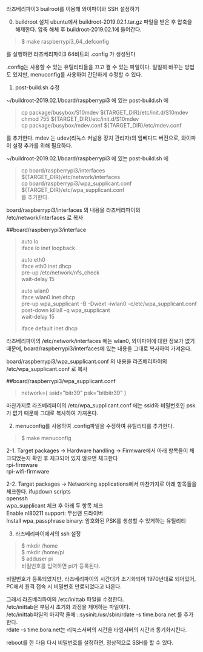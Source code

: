 라즈베리파이3 builroot를 이용해 와이파이와 SSH 설정하기


0. buildroot 설치
ubuntu에서 buildroot-2019.02.1.tar.gz 파일을 받은 후 압축을 해제한다.
압축 해체 후 buildroot-2019.02.1에 들어간다.

>  $ make raspberrypi3_64_defconfig

를 실행하면 라즈베리파이3 64비트의 .config 가 생성된다

.config는 사용할 수 있는 유틸리티들을 끄고 켤 수 있는 파일이다.
일일히 바꾸는 방법도 있지만, menuconfig를 사용하여 간단하게 수정할 수 있다.



1. post-build.sh 수정

~/buildroot-2019.02.1/board/raspberrypi3 에 있는 post-build.sh 에 

>cp package/busybox/S10mdev ${TARGET_DIR}/etc/init.d/S10mdev  
>chmod 755 ${TARGET_DIR}/etc/init.d/S10mdev  
>cp package/busybox/mdev.conf ${TARGET_DIR}/etc/mdev.conf  

를 추가한다. 
mdev 는 udev(리눅스 커널용 장치 관리자)의 임베디드 버전으로, 와이파이 설정 추가를 위해 필요하다.


~/buildroot-2019.02.1/board/raspberrypi3 에 있는 post-build.sh 에 
>cp board/raspberrypi3/interfaces ${TARGET_DIR}/etc/network/interfaces  
>cp board/raspberrypi3/wpa_supplicant.conf ${TARGET_DIR}/etc/wpa_supplicant.conf  
를 추가한다.

board/raspberrypi3/interfaces 의 내용을 라즈베리파이의 /etc/network/interfaces 로 복사

##board/raspberrypi3/interface
>auto lo  
>iface lo inet loopback  
>   
>auto eth0  
>iface eth0 inet dhcp  
>        pre-up /etc/network/nfs_check  
>        wait-delay 15  
>  
>auto wlan0  
>iface wlan0 inet dhcp  
>        pre-up wpa_supplicant -B -Dwext -iwlan0 -c/etc/wpa_supplicant.conf  
>        post-down killall -q wpa_supplicant  
>        wait-delay 15  
>  
>iface default inet dhcp  

라즈베리파이의 /etc/network/interfaces 에는 wlan0, 와이파이에 대한 정보가 없기 때문에,
board/raspberrypi3/interfaces에 있는 내용을 그대로 복사하여 가져온다.

board/raspberrypi3/wpa_supplicant.conf 의 내용을 라즈베리파이의 /etc/wpa_supplicant.conf 로 복사

##board/raspberrypi3/wpa_supplicant.conf
>network={ 
> ssid="bitr39" 
> psk="bitbitr39" 
>} 

마찬가지로 라즈베리파이의 /etc/wpa_supplicant.conf 에는 ssid와 비밀번호인 psk가 없기 때문에 그대로 복사하여 가져온다.

2. menuconfig를 사용하여 .config파일을 수정하여 유틸리티를 추가한다.  
>  $ make menuconfig    

2-1. Target packages -> Hardware handling -> Firmware에서 아래 항목들이 체크되었는지 확인 후 체크되어 있지 않으면 체크한다  
rpi-firmware  
rpi-wifi-firmware  

2-2. Target packages -> Networking applications에서 마찬가지로 아래 항목들을 체크한다.
ifupdown scripts  
openssh  
wpa_supplicant 체크 후 아래 두 항목 체크  
Enable nl80211 support: 무선랜 드라이버  
Install wpa_passphrase binary: 암호화된 PSK를 생성할 수 있게하는 유틸리티  

3. 라즈베리파이에서의 ssh 설정

>  $ mkdir /home  
>  $ mkdir /home/pi  
>  $ adduser pi  
비밀번호를 입력하면 pi가 등록된다.

비밀번호가 등록되었지만, 라즈베리파이의 시간대가 초기화되어 1970년대로 되어있어, PC에서 원격 접속 시 비밀번호 만료되었다고 나온다.

그래서 라즈베리파이의 /etc/inittab 파일을 수정한다.  
/etc/inittab은 부팅시 초기화 과정을 제어하는 파일이다.  
/etc/inittab파일의 마지막 줄에 ::sysinit:/usr/sbin/rdate -s time.bora.net 를 추가한다.  
rdate -s time.bora.net는 리눅스서버의 시간을 타임서버의 시간과 동기화시킨다.  

reboot를 한 다음 다시 비밀번호를 설정하면, 정상적으로 SSH를 할 수 있다.  
